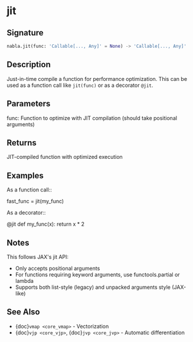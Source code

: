 # jit

## Signature

```python
nabla.jit(func: 'Callable[..., Any]' = None) -> 'Callable[..., Any]'
```

## Description

Just-in-time compile a function for performance optimization.
This can be used as a function call like `jit(func)` or as a decorator `@jit`.


## Parameters

func: Function to optimize with JIT compilation (should take positional arguments)


## Returns

JIT-compiled function with optimized execution


## Examples

As a function call::

fast_func = jit(my_func)

As a decorator::

@jit
def my_func(x):
return x * 2

## Notes

This follows JAX's jit API:

* Only accepts positional arguments
* For functions requiring keyword arguments, use functools.partial or lambda
* Supports both list-style (legacy) and unpacked arguments style (JAX-like)


## See Also

- {doc}`vmap <core_vmap>` - Vectorization
- {doc}`vjp <core_vjp>`, {doc}`jvp <core_jvp>` - Automatic differentiation

